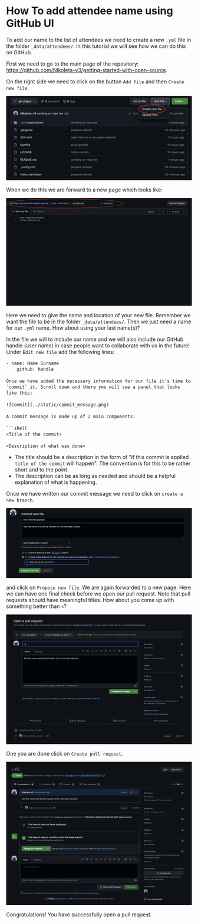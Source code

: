 # How To add attendee name using GitHub UI

To add our name to the list of attendees we need to create a new `.yml` file in
the folder `_data/attendees/`. In this tutorial we will see how we can do this
on GitHub.

First we need to go to the main page of the repository:
https://github.com/Nikoleta-v3/getting-started-with-open-source.

On the right side we need to click on the button `Add file` and then `Create new file`.

![Add file](../static/create_new_file.png)

When we do this we are forward to a new page which looks like:

![Data](../static/new_file_and_data.png)

Here we need to give the name and location of your new file. Remember we want the file to be in the folder `_data/attendees/`. Then we just need a name for our `.yml` name. How about using your last name(s)?

In the file we will to include our name and we will also include our GitHub handle (user name) in case people want to collaborate with us in the future! Under `Edit new file` add the following lines:

```shell
- name: Name Surname
    github: handle

Once we have added the necessary information for our file it's time to `commit` it. Scroll down and there you will see a panel that looks like this:

![Commit](../static/commit_message.png)

A commit message is made up of 2 main components:

```shell
<Title of the commit>

<Description of what was done>
```

- The title should be a description in the form of "if this commit is applied
  `title of the commit` will happen". The convention is for this to be rather
  short and to the point.
- The description can be as long as needed and should be a helpful explanation
  of what is happening.

Once we have written our commit message we need to click on `create a new branch`.

![Branch](../static/new_branch.png)

and click on `Propose new file`. We are again forwarded to a new page. Here we can have one final check before we open our pull request. Note that pull requests should have meaningful titles. How about you come up with something better than `<`?

![Pull request](../static/pull_request.png)

One you are done click on `Create pull request`.

![Success](../static/success.png)

Congratulations! You have successfully open a pull request.